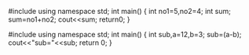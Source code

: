 #include<iostream>
using namespace std;
int main()
{
int no1=5,no2=4;
int sum;
sum=no1+no2;
cout<<sum;
return0;
}

#include<iostream>
using namespace std;
int main() {
int sub,a=12,b=3;
sub=(a-b);
cout<<"sub="<<sub;
return 0;
}
